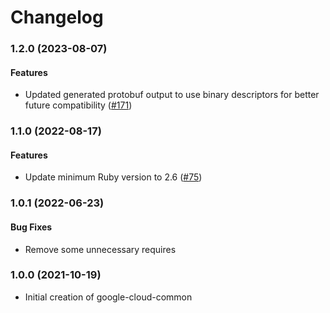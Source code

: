 # Changelog

### 1.2.0 (2023-08-07)

#### Features

* Updated generated protobuf output to use binary descriptors for better future compatibility ([#171](https://github.com/googleapis/common-protos-ruby/issues/171)) 

### 1.1.0 (2022-08-17)

#### Features

* Update minimum Ruby version to 2.6 ([#75](https://github.com/googleapis/common-protos-ruby/issues/75)) 

### 1.0.1 (2022-06-23)

#### Bug Fixes

* Remove some unnecessary requires

### 1.0.0 (2021-10-19)

* Initial creation of google-cloud-common
